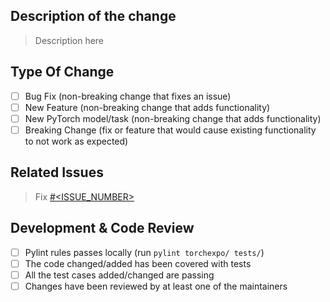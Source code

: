 ## Description of the change

> Description here

## Type Of Change
- [ ] Bug Fix (non-breaking change that fixes an issue)
- [ ] New Feature (non-breaking change that adds functionality)
- [ ] New PyTorch model/task (non-breaking change that adds functionality)
- [ ] Breaking Change (fix or feature that would cause existing functionality to not work as expected)

## Related Issues

> Fix [#<ISSUE_NUMBER>](<ISSUE_LINK>) 

## Development & Code Review 

- [ ] Pylint rules passes locally (run `pylint torchexpo/ tests/`)
- [ ] The code changed/added has been covered with tests
- [ ] All the test cases added/changed are passing
- [ ] Changes have been reviewed by at least one of the maintainers